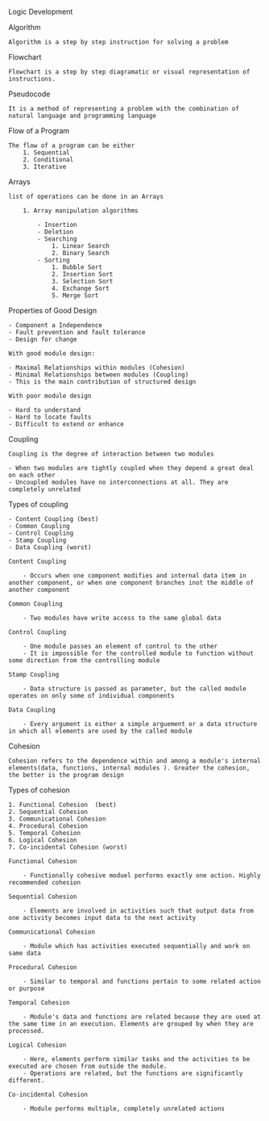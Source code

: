 Logic Development 

Algorithm 

    Algorithm is a step by step instruction for solving a problem 

Flowchart 

    Flowchart is a step by step diagramatic or visual representation of instructions. 

Pseudocode

    It is a method of representing a problem with the combination of natural language and programming language

Flow of a Program 

    The flow of a program can be either 
        1. Sequential 
        2. Conditional 
        3. Iterative

Arrays 

    list of operations can be done in an Arrays

        1. Array manipulation algorithms 

            - Insertion 
            - Deletion 
            - Searching 
                1. Linear Search 
                2. Binary Search 
            - Sorting 
                1. Bubble Sort 
                2. Insertion Sort 
                3. Selection Sort 
                4. Exchange Sort 
                5. Merge Sort 

Properties of Good Design 

    - Component a Independence 
    - Fault prevention and fault tolerance 
    - Design for change 

    With good module design: 

    - Maximal Relationships within modules (Cohesion)
    - Minimal Relationships between modules (Coupling)
    - This is the main contribution of structured design 

    With poor module design 

    - Hard to understand 
    - Hard to locate faults 
    - Difficult to extend or enhance 

Coupling 

    Coupling is the degree of interaction between two modules 

    - When two modules are tightly coupled when they depend a great deal on each other 
    - Uncoupled modules have no interconnections at all. They are completely unrelated

Types of coupling 

    - Content Coupling (best)
    - Common Coupling 
    - Control Coupling 
    - Stamp Coupling 
    - Data Coupling (worst)

    Content Coupling 

        - Occurs when one component modifies and internal data item in another component, or when one component branches inot the middle of another component 

    Common Coupling 

        - Two modules have write access to the same global data 

    Control Coupling 

        - One module passes an element of control to the other 
        - It is impossible for the controlled module to function without some direction from the controlling module 

    Stamp Coupling 

        - Data structure is passed as parameter, but the called module operates on only some of individual components 

    Data Coupling 

        - Every argument is either a simple arguement or a data structure in which all elements are used by the called module
    
Cohesion 

    Cohesion refers to the dependence within and among a module's internal elements(data, functions, internal modules ). Greater the cohesion, the better is the program design 

Types of cohesion 

    1. Functional Cohesion  (best)
    2. Sequential Cohesion 
    3. Communicational Cohesion 
    4. Procedural Cohesion 
    5. Temporal Cohesion 
    6. Logical Cohesion 
    7. Co-incidental Cohesion (worst)

    Functional Cohesion 

        - Functionally cohesive moduel performs exactly one action. Highly recommended cohesion 

    Sequential Cohesion 

        - Elements are involved in activities such that output data from one activity becomes input data to the next activity 
    
    Communicational Cohesion 

        - Module which has activities executed sequentially and work on same data 

    Procedural Cohesion

        - Similar to temporal and functions pertain to some related action or purpose

    Temporal Cohesion 

        - Module's data and functions are related because they are used at the same time in an execution. Elements are grouped by when they are processed. 
    
    Logical Cohesion 
     
        - Here, elements perform similar tasks and the activities to be executed are chosen from outside the module. 
        - Operations are related, but the functions are significantly different. 

    Co-incidental Cohesion 
    
        - Module performs multiple, completely unrelated actions

    









    